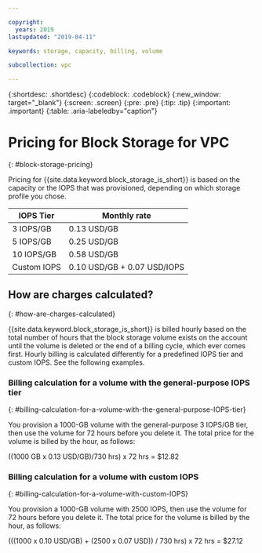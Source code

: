 ```yaml
---

copyright:
  years: 2019
lastupdated: "2019-04-11"

keywords: storage, capacity, billing, volume

subcollection: vpc

---
```


{:shortdesc: .shortdesc}
{:codeblock: .codeblock}
{:new_window: target="_blank"}
{:screen: .screen}
{:pre: .pre}
{:tip: .tip}
{:important: .important}
{:table: .aria-labeledby="caption"}

# Pricing for Block Storage for VPC
{: #block-storage-pricing}

Pricing for {{site.data.keyword.block_storage_is_short}} is based on the capacity or the IOPS that was provisioned, depending on which storage profile you chose.

| IOPS Tier  | Monthly rate |
|------------|--------------|
|  3 IOPS/GB |  0.13 USD/GB |
|  5 IOPS/GB |  0.25 USD/GB |
| 10 IOPS/GB |  0.58 USD/GB |
| Custom IOPS| 0.10 USD/GB + 0.07 USD/IOPS |

## How are charges calculated?
{: #how-are-charges-calculated}

{{site.data.keyword.block_storage_is_short}} is billed hourly based on the total number of hours that the block storage volume exists on the account until the volume is deleted or the end of a billing cycle, which ever comes first. Hourly billing is calculated differently for a predefined IOPS tier and custom IOPS. See the following examples.

### Billing calculation for a volume with the general-purpose IOPS tier
{: #billing-calculation-for-a-volume-with-the-general-purpose-IOPS-tier}

You provision a 1000-GB volume with the general-purpose 3 IOPS/GB tier, then use the volume for 72 hours before you delete it. The total price for the volume is billed by the hour, as follows:

((1000 GB x 0.13 USD/GB)/730 hrs) x 72 hrs = $12.82

### Billing calculation for a volume with custom IOPS
{: #billing-calculation-for-a-volume-with-custom-IOPS}

You provision a 1000-GB volume with 2500 IOPS, then use the volume for 72 hours before you delete it. The total price for the volume is billed by the hour, as follows:

(((1000 x 0.10 USD/GB) + (2500 x 0.07 USD)) / 730 hrs) x 72 hrs = $27.12
